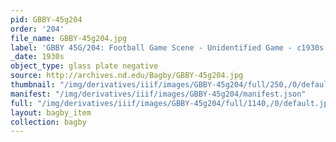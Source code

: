 ```yaml
---
pid: GBBY-45g204
order: '204'
file_name: GBBY-45g204.jpg
label: 'GBBY 45G/204: Football Game Scene - Unidentified Game - c1930s'
_date: 1930s
object_type: glass plate negative
source: http://archives.nd.edu/Bagby/GBBY-45g204.jpg
thumbnail: "/img/derivatives/iiif/images/GBBY-45g204/full/250,/0/default.jpg"
manifest: "/img/derivatives/iiif/images/GBBY-45g204/manifest.json"
full: "/img/derivatives/iiif/images/GBBY-45g204/full/1140,/0/default.jpg"
layout: bagby_item
collection: bagby
---
```


